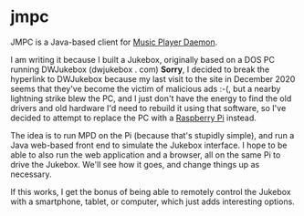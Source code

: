 # jmpc

JMPC is a Java-based client for [Music Player Daemon](https://www.musicpd.org/).

I am writing it because I built a Jukebox, originally based on a DOS PC running DWJukebox (dwjukebox . com) **Sorry**,
I decided to break the hyperlink to DWJukebox because my last visit to the site in December 2020 seems that they've
become the victim of malicious ads :-(, but a nearby lightning strike blew the PC, and I just don't have the energy to
find the old drivers and old hardware I'd need to rebuild it using that software, so I've decided to attempt to
replace the PC with a [Raspberry Pi](https://www.raspberrypi.org/) instead.

The idea is to run MPD on the Pi (because that's stupidly simple), and run a Java web-based front end to simulate the
Jukebox interface.  I hope to be able to also run the web application and a browser, all on the same Pi to drive the
Jukebox.  We'll see how it goes, and change things up as necessary.

If this works, I get the bonus of being able to remotely control the Jukebox with a smartphone, tablet, or computer, which just adds interesting options.

